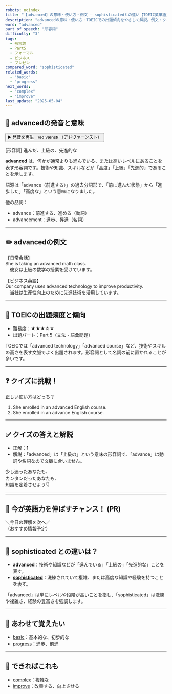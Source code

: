 ```yaml
---
robots: noindex
title: "【advanced】の意味・使い方・例文 ― sophisticatedとの違い【TOEIC英単語】"
description: "advancedの意味・使い方・TOEICでの出題傾向をやさしく解説。例文・クイズ付きでsophisticatedとの違いもわかりやすく学べます。"
word: "advanced"
part_of_speech: "形容詞"
difficulty: "3"
tags:
  - 形容詞
  - Part5
  - フォーマル
  - ビジネス
  - プレゼン
compared_word: "sophisticated"
related_words:
  - "basic"
  - "progress"
next_words:
  - "complex"
  - "improve"
last_update: "2025-05-04"
---
```


## 🔰 advancedの発音と意味

<button class="play-audio" onclick="playTTS('advanced')">
  <span class="play-audio-main">
    ▶️ 発音を再生　/ədˈvænst/
  </span>
  <span class="play-audio-sub">
    （アドヴァーンスト）
  </span>
</button>

[形容詞] 進んだ、上級の、先進的な

**advanced** は、何かが通常よりも進んでいる、または高いレベルにあることを表す形容詞です。技術や知識、スキルなどが「高度」「上級」「先進的」であることを示します。

語源は「advance（前進する）」の過去分詞形で、「前に進んだ状態」から「進歩した」「高度な」という意味になりました。

他の品詞：  
- advance：前進する、進める（動詞）
- advancement：進歩、昇進（名詞）

---

## ✏️ advancedの例文

【日常会話】  
She is taking an advanced math class.  
　彼女は上級の数学の授業を受けています。

【ビジネス英語】  
Our company uses advanced technology to improve productivity.  
　当社は生産性向上のために先進技術を活用しています。

---

## 🎯 TOEICの出題頻度と傾向

- 難易度：★★★☆☆
- 出題パート：Part 5（文法・語彙問題）

TOEICでは「advanced technology」「advanced course」など、技術やスキルの高さを表す文脈でよく出題されます。形容詞として名詞の前に置かれることが多いです。

---

## ❓ クイズに挑戦！

正しい使い方はどっち？

1. She enrolled in an advanced English course.  
2. She enrolled in an advance English course.

---

## ✅ クイズの答えと解説

- 正解：**1**
- 解説：「advanced」は「上級の」という意味の形容詞で、「advance」は動詞や名詞なので文脈に合いません。

少し迷ったあなたも、  
カンタンだったあなたも、  
知識を定着させよう👇️

---

## 🚀 今が英語力を伸ばすチャンス！ (PR)

<div class="info-center">
＼今日の理解を次へ／<br>  
（おすすめ情報予定）
</div>

---

## 🤔  sophisticated との違いは？

- **advanced**：技術や知識などが「進んでいる」「上級の」「先進的な」ことを表す。
- **[sophisticated](/word/sophisticated/)**：洗練されていて複雑、または高度な知識や経験を持つことを表す。

「advanced」は単にレベルや段階が高いことを指し、「sophisticated」は洗練や複雑さ、経験の豊富さを強調します。

---

## 🧩 あわせて覚えたい

- [basic](/word/basic/)：基本的な、初歩的な
- [progress](/word/progress/)：進歩、前進

---

## 📖 できればこれも

- [complex](/word/complex/)：複雑な
- [improve](/word/improve/)：改善する、向上させる

<!-- cvid: aid10_bid45 -->
